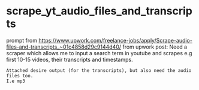 # scrape_yt_audio_files_and_transcripts
prompt from https://www.upwork.com/freelance-jobs/apply/Scrape-audio-files-and-transcripts_~01c4858d29c9144d40/
from upwork post:
    Need a scraper which allows me to input a search term in youtube and scrapes e.g first 10-15 videos, their transcripts and timestamps.

    Attached desire output (for the transcripts), but also need the audio files too.
    I.e mp3